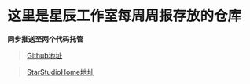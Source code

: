 # 这里是星辰工作室每周周报存放的仓库  
 **同步推送至两个代码托管**
> [Github地址](https://github.com/DannyDiao/Weekly_Report)

> [StarStudioHome地址](https://git.stuhome.com/dsdisenc/weekly_report)
